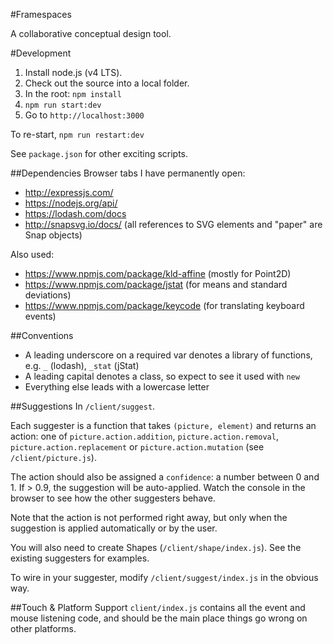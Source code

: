 #Framespaces

A collaborative conceptual design tool.

#Development
1. Install node.js (v4 LTS).
2. Check out the source into a local folder.
3. In the root: `npm install`
4. `npm run start:dev`
5. Go to `http://localhost:3000`

To re-start, `npm run restart:dev`

See `package.json` for other exciting scripts.

##Dependencies
Browser tabs I have permanently open:

- http://expressjs.com/
- https://nodejs.org/api/
- https://lodash.com/docs
- http://snapsvg.io/docs/ (all references to SVG elements and "paper" are Snap objects)

Also used:

- https://www.npmjs.com/package/kld-affine (mostly for Point2D)
- https://www.npmjs.com/package/jstat (for means and standard deviations)
- https://www.npmjs.com/package/keycode (for translating keyboard events)

##Conventions
- A leading underscore on a required var denotes a library of functions, e.g. `_` (lodash), `_stat` (jStat)
- A leading capital denotes a class, so expect to see it used with `new`
- Everything else leads with a lowercase letter

##Suggestions
In `/client/suggest`.

Each suggester is a function that takes `(picture, element)` and returns an action: one of `picture.action.addition`, `picture.action.removal`, `picture.action.replacement` or `picture.action.mutation` (see `/client/picture.js`).

The action should also be assigned a  `confidence`: a number between 0 and 1. If > 0.9, the suggestion will be auto-applied. Watch the console in the browser to see how the other suggesters behave.

Note that the action is not performed right away, but only when the suggestion is applied automatically or by the user.

You will also need to create Shapes (`/client/shape/index.js`). See the existing suggesters for examples.

To wire in your suggester, modify `/client/suggest/index.js` in the obvious way.

##Touch & Platform Support
`client/index.js` contains all the event and mouse listening code, and should be the main place things go wrong on other platforms. 
